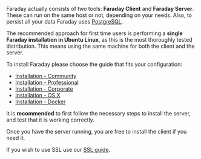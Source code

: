 Faraday actually consists of two tools: **Faraday Client** and **Faraday Server**. These can run on the same host or not, depending on your needs. Also, to persist all your data Faraday uses [PostgreSQL](https://www.postgresql.org/).

The recommended approach for first time users is performing a **single Faraday installation in Ubuntu Linux**, as this is the most thoroughly tested distribution. This means using the same machine for both the client and the server.

To install Faraday please choose the guide that fits your configuration:
 * [Installation - Community](https://github.com/infobyte/faraday/wiki/installation-community)
 * [Installation - Professional](https://github.com/infobyte/faraday/wiki/installation-pro)
 * [Installation - Corporate](https://github.com/infobyte/faraday/wiki/installation-corp)
 * [Installation - OS X](https://github.com/infobyte/faraday/wiki/Installation-OSX)
 * [Installation - Docker](https://github.com/infobyte/faraday/wiki/installation-docker)

It is **recommended** to first follow the necessary steps to install the server, and test that it is working correctly.

Once you have the server running, you are free to install the client if you need it.

If you wish to use SSL use our [SSL guide](https://github.com/infobyte/faraday/wiki/SSL).
